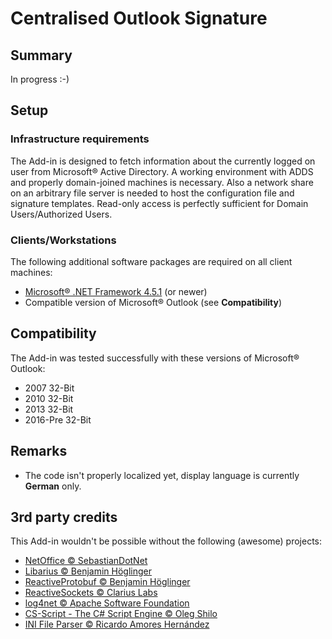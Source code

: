 # Centralised Outlook Signature
## Summary
In progress :-)

## Setup
### Infrastructure requirements
The Add-in is designed to fetch information about the currently logged on user from Microsoft® Active Directory. A working environment with ADDS and properly domain-joined machines is necessary. Also a network share on an arbitrary file server is needed to host the configuration file and signature templates. Read-only access is perfectly sufficient for Domain Users/Authorized Users.

### Clients/Workstations
The following additional software packages are required on all client machines:
* [Microsoft® .NET Framework 4.5.1](http://www.microsoft.com/de-at/download/details.aspx?id=40779) (or newer)
* Compatible version of Microsoft® Outlook (see **Compatibility**)

## Compatibility
The Add-in was tested successfully with these versions of Microsoft® Outlook:
* 2007 32-Bit
* 2010 32-Bit
* 2013 32-Bit
* 2016-Pre 32-Bit
 
## Remarks
* The code isn't properly localized yet, display language is currently **German** only.

## 3rd party credits
This Add-in wouldn't be possible without the following (awesome) projects:
* [NetOffice © SebastianDotNet](http://netoffice.codeplex.com/)
* [Libarius © Benjamin Höglinger](https://github.com/nefarius/Libarius)
* [ReactiveProtobuf © Benjamin Höglinger](https://github.com/nefarius/ReactiveProtobuf)
* [ReactiveSockets © Clarius Labs](https://github.com/clariuslabs/reactivesockets)
* [log4net © Apache Software Foundation](https://logging.apache.org/log4net/)
* [CS-Script - The C# Script Engine © Oleg Shilo](http://www.csscript.net/)
* [INI File Parser © Ricardo Amores Hernández](https://github.com/rickyah/ini-parser)
